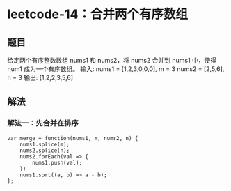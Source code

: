 # leetcode-14：合并两个有序数组

## 题目
给定两个有序整数数组 nums1 和 nums2，将 nums2 合并到 nums1 中，使得 num1 成为一个有序数组。
输入: 
nums1 = [1,2,3,0,0,0], m = 3
nums2 = [2,5,6],       n = 3
输出: 
[1,2,2,3,5,6]


## 解法
### 解法一：先合并在排序

```
var merge = function(nums1, m, nums2, n) {
    nums1.splice(m);
    nums2.splice(n);
    nums2.forEach(val => {
        nums1.push(val);
    })
    nums1.sort((a, b) => a - b);
};
```
